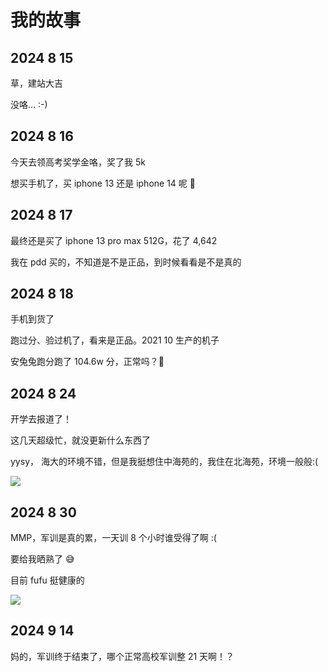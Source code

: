 # 我的故事

## 2024 8 15

草，建站大吉

没咯... :-)

## 2024 8 16

今天去领高考奖学金咯，奖了我 5k

想买手机了，买 iphone 13 还是 iphone 14 呢 🤔

## 2024 8 17

最终还是买了 iphone 13 pro max 512G，花了 4,642

我在 pdd 买的，不知道是不是正品，到时候看看是不是真的

## 2024 8 18

手机到货了

跑过分、验过机了，看来是正品。2021 10 生产的机子

安兔兔跑分跑了 104.6w 分，正常吗？🤔

## 2024 8 24

开学去报道了！

这几天超级忙，就没更新什么东西了

yysy， 海大的环境不错，但是我挺想住中海苑的，我住在北海苑，环境一般般:(

![](https://img.fastmirror.net/s/2024/08/24/66c9a2e37f1bc.jpg)

## 2024 8 30

MMP，军训是真的累，一天训 8 个小时谁受得了啊 :(

要给我晒熟了 😅

目前 fufu 挺健康的

![](https://img.fastmirror.net/s/2024/08/30/66d1d93a03bdb.jpg)

## 2024 9 14

妈的，军训终于结束了，哪个正常高校军训整 21 天啊！？
